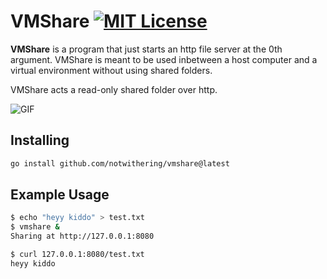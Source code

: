# VMShare [![MIT License](https://img.shields.io/badge/License-MIT-a10b31)](https://github.com/notwithering/vmshare/blob/main/LICENSE)

**VMShare** is a program that just starts an http file server at the 0th argument. VMShare is meant to be used inbetween a host computer and a virtual environment without using shared folders.

VMShare acts a read-only shared folder over http.

![GIF](https://github.com/notwithering/vmshare/assets/124115470/a3cc59ed-6fb9-4ae0-b982-dd65daa720a1)

## Installing

```bash
go install github.com/notwithering/vmshare@latest
```

## Example Usage

```bash
$ echo "heyy kiddo" > test.txt
$ vmshare &
Sharing at http://127.0.0.1:8080

$ curl 127.0.0.1:8080/test.txt
heyy kiddo
```